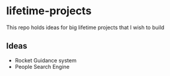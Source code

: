 # lifetime-projects
This repo holds ideas for big lifetime projects that I wish to build
## Ideas
- Rocket Guidance system
- People Search Engine
